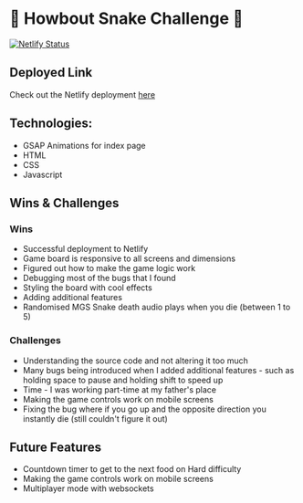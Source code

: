 # 🐍 Howbout Snake Challenge 🐍
[![Netlify Status](https://api.netlify.com/api/v1/badges/33f220be-33ad-485f-aa89-04ee04511335/deploy-status)](https://app.netlify.com/sites/snake-game-howabout-onur/deploys)

## Deployed Link
Check out the Netlify deployment [here](https://snake-game-howabout-onur.netlify.app/)

## Technologies:
* GSAP Animations for index page
* HTML
* CSS 
* Javascript

## Wins & Challenges

### Wins
- Successful deployment to Netlify
- Game board is responsive to all screens and dimensions
- Figured out how to make the game logic work 
- Debugging most of the bugs that I found 
- Styling the board with cool effects 
- Adding additional features
- Randomised MGS Snake death audio plays when you die (between 1 to 5)

### Challenges
- Understanding the source code and not altering it too much
- Many bugs being introduced when I added additional features - such as holding space to pause and holding shift to speed up
- Time - I was working part-time at my father's place
- Making the game controls work on mobile screens 
- Fixing the bug where if you go up and the opposite direction you instantly die (still couldn't figure it out)

## Future Features
- Countdown timer to get to the next food on Hard difficulty
- Making the game controls work on mobile screens
- Multiplayer mode with websockets
